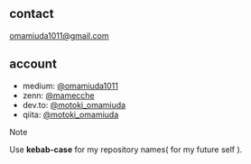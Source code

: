 ## contact
omamiuda1011@gmail.com

## account
* medium: [@omamiuda1011](https://medium.com/@omamiuda1011)
* zenn: [@mamecche](https://zenn.dev/mamech)
* dev.to: [@motoki_omamiuda](https://dev.to/motoki_omamiuda)
* qiita: [@motoki_omamiuda](https://qiita.com/motoki_omamiuda)

<!-- * [zenn - @mamech](https://zenn.dev/mamech) -->

> [!NOTE]
> Use **kebab-case** for my repository names( for my future self ).

<!-- <div>
    <img src="https://komarev.com/ghpvc/?username=mo-to-ki" />
</div> -->

<!-- <img
    alt="my skills"
    src="https://skillicons.dev/icons?perline=7&i=python,julia,typescript,docker,terraform,aws,gcp"
/> -->
